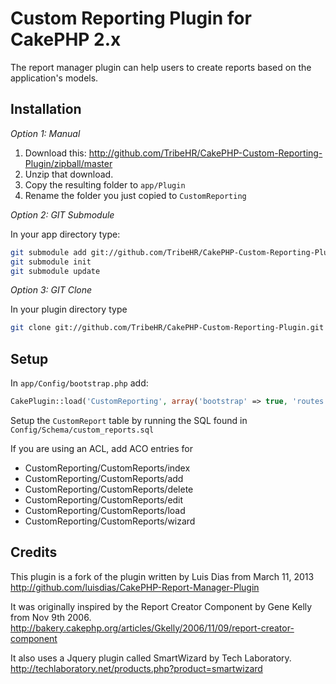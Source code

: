 # Custom Reporting Plugin for CakePHP 2.x  
The report manager plugin can help users to create reports based on the application's models.

## Installation  
_Option 1: Manual_

1. Download this: http://github.com/TribeHR/CakePHP-Custom-Reporting-Plugin/zipball/master
2. Unzip that download.
3. Copy the resulting folder to `app/Plugin`
4. Rename the folder you just copied to `CustomReporting`

_Option 2: GIT Submodule_

In your app directory type:
```bash
git submodule add git://github.com/TribeHR/CakePHP-Custom-Reporting-Plugin.git Plugin/CustomReporting
git submodule init
git submodule update
```

_Option 3: GIT Clone_

In your plugin directory type
```bash
git clone git://github.com/TribeHR/CakePHP-Custom-Reporting-Plugin.git CustomReporting
```

## Setup

In `app/Config/bootstrap.php` add:
```php
CakePlugin::load('CustomReporting', array('bootstrap' => true, 'routes' => true));
````

Setup the `CustomReport` table by running the SQL found in  `Config/Schema/custom_reports.sql`

If you are using an ACL, add ACO entries for
- CustomReporting/CustomReports/index
- CustomReporting/CustomReports/add
- CustomReporting/CustomReports/delete
- CustomReporting/CustomReports/edit
- CustomReporting/CustomReports/load
- CustomReporting/CustomReports/wizard

## Credits

This plugin is a fork of the plugin written by Luis Dias from March 11, 2013
http://github.com/luisdias/CakePHP-Report-Manager-Plugin

It was originally inspired by the Report Creator Component by Gene Kelly from Nov 9th 2006.  
http://bakery.cakephp.org/articles/Gkelly/2006/11/09/report-creator-component  

It also uses a Jquery plugin called SmartWizard by Tech Laboratory.  
http://techlaboratory.net/products.php?product=smartwizard  

